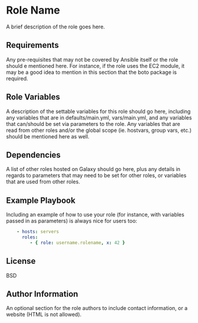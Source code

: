 Role Name
=========

A brief description of the role goes here.

Requirements
------------

Any pre-requisites that may not be covered by Ansible itself or the role should
e mentioned here. For instance, if the role uses the EC2 module, it may be a good
idea to mention in this section that the boto package is required.

Role Variables
--------------

A description of the settable variables for this role should go here, including
any variables that are in defaults/main.yml, vars/main.yml, and any variables that
can/should be set via parameters to the role. Any variables that are read from other
roles and/or the global scope (ie. hostvars, group vars, etc.) should be mentioned
here as well.

Dependencies
------------

A list of other roles hosted on Galaxy should go here, plus any details in regards
to parameters that may need to be set for other roles, or variables that are used
from other roles.

Example Playbook
----------------

Including an example of how to use your role (for instance, with variables passed
in as parameters) is always nice for users too:

```yaml
    - hosts: servers
      roles:
         - { role: username.rolename, x: 42 }
```

License
-------

BSD

Author Information
------------------

An optional section for the role authors to include contact information, or a website
(HTML is not allowed).
